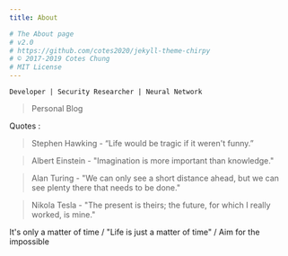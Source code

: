```yaml
---
title: About

# The About page
# v2.0
# https://github.com/cotes2020/jekyll-theme-chirpy
# © 2017-2019 Cotes Chung
# MIT License
---
```


```
Developer | Security Researcher | Neural Network
```

> Personal Blog 

Quotes : 

> Stephen Hawking      - “Life would be tragic if it weren't funny.” 

> Albert Einstein      - "Imagination is more important than knowledge."

> Alan Turing          - "We can only see a short distance ahead, but we can see plenty there that needs to be done."

> Nikola Tesla         - "The present is theirs; the future, for which I really worked, is mine."


It's only a matter of time / "Life is just a matter of time" / Aim for the impossible

